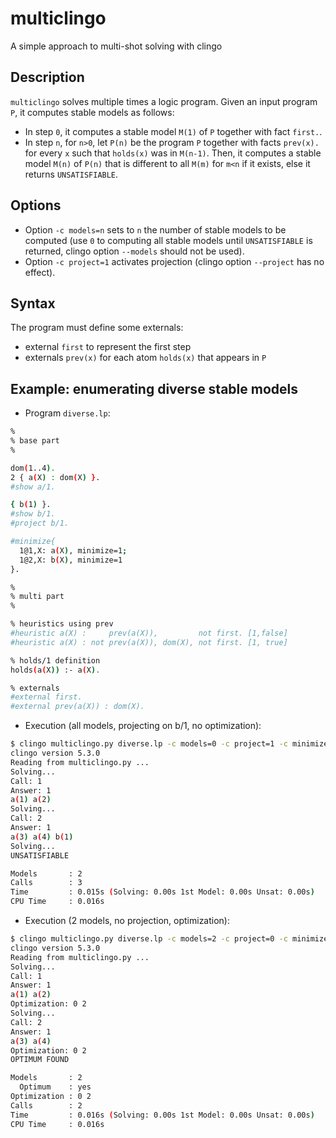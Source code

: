 # multiclingo
A simple approach to multi-shot solving with clingo


## Description
`multiclingo` solves multiple times a logic program.
Given an input program `P`, it computes stable models as follows:
* In step `0`, it computes a stable model `M(1)` of `P` together with fact `first.`.
* In step `n`, for `n>0`, let `P(n)` be the program `P` together with facts `prev(x).` 
  for every `x` such that `holds(x)` was in `M(n-1)`. Then, it computes a stable model `M(n)`
  of `P(n)` that is different to all `M(m)` for `m<n` if it exists, else it returns `UNSATISFIABLE`.

## Options

* Option `-c models=n` sets to `n` the number of stable models to be computed 
  (use `0` to computing all stable models until `UNSATISFIABLE` is returned,
  clingo option ``--models`` should not be used).
* Option `-c project=1` activates projection (clingo option `--project` has no effect).

## Syntax
The program must define some externals:
* external `first` to represent the first step
* externals `prev(x)` for each atom `holds(x)` that appears in `P`

## Example: enumerating diverse stable models

* Program `diverse.lp`:
```bash
%
% base part
%

dom(1..4).
2 { a(X) : dom(X) }.
#show a/1.

{ b(1) }.
#show b/1.
#project b/1.

#minimize{
  1@1,X: a(X), minimize=1;
  1@2,X: b(X), minimize=1
}.

%
% multi part
%

% heuristics using prev
#heuristic a(X) :     prev(a(X)),         not first. [1,false]
#heuristic a(X) : not prev(a(X)), dom(X), not first. [1, true]

% holds/1 definition
holds(a(X)) :- a(X).

% externals
#external first.
#external prev(a(X)) : dom(X).
```

* Execution (all models, projecting on b/1, no optimization):
```bash
$ clingo multiclingo.py diverse.lp -c models=0 -c project=1 -c minimize=0 --heuristic=Domain
clingo version 5.3.0
Reading from multiclingo.py ...
Solving...
Call: 1
Answer: 1
a(1) a(2)
Solving...
Call: 2
Answer: 1
a(3) a(4) b(1)
Solving...
UNSATISFIABLE

Models       : 2
Calls        : 3
Time         : 0.015s (Solving: 0.00s 1st Model: 0.00s Unsat: 0.00s)
CPU Time     : 0.016s

```

* Execution (2 models, no projection, optimization):
```bash
$ clingo multiclingo.py diverse.lp -c models=2 -c project=0 -c minimize=1 --heuristic=Domain
clingo version 5.3.0
Reading from multiclingo.py ...
Solving...
Call: 1
Answer: 1
a(1) a(2)
Optimization: 0 2
Solving...
Call: 2
Answer: 1
a(3) a(4)
Optimization: 0 2
OPTIMUM FOUND

Models       : 2
  Optimum    : yes
Optimization : 0 2
Calls        : 2
Time         : 0.016s (Solving: 0.00s 1st Model: 0.00s Unsat: 0.00s)
CPU Time     : 0.016s

```
